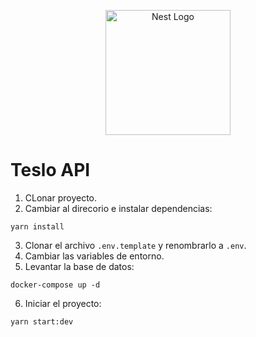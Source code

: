 <p align="center">
  <a href="http://nestjs.com/" target="blank"><img src="https://nestjs.com/img/logo-small.svg" width="200" alt="Nest Logo" /></a>
</p>

# Teslo API

1. CLonar proyecto.
2. Cambiar al direcorio e instalar dependencias:
```
yarn install
```
3. Clonar el archivo ```.env.template``` y renombrarlo a ```.env```.
4. Cambiar las variables de entorno.
5. Levantar la base de datos:
```
docker-compose up -d
````
6. Iniciar el proyecto: 

```
yarn start:dev
```